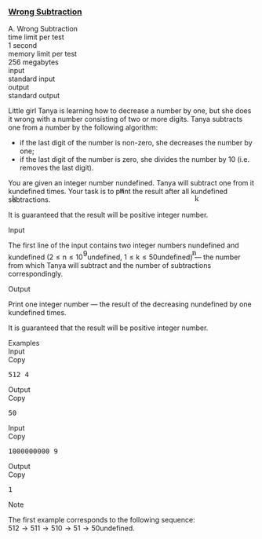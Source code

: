 <h3><a href="https://codeforces.com/contest/977/problem/A" target="_blank" rel="noopener noreferrer">Wrong Subtraction</a></h3>
<div class="header"><div class="title">A. Wrong Subtraction</div><div class="time-limit"><div class="property-title">time limit per test</div>1 second</div><div class="memory-limit"><div class="property-title">memory limit per test</div>256 megabytes</div><div class="input-file input-standard"><div class="property-title">input</div>standard input</div><div class="output-file output-standard"><div class="property-title">output</div>standard output</div></div><div><p>Little girl Tanya is learning how to decrease a number by one, but she does it wrong with a number consisting of two or more digits. Tanya subtracts one from a number by the following algorithm:</p><ul> <li> if the last digit of the number is non-zero, she decreases the number by one; </li><li> if the last digit of the number is zero, she divides the number by 10 (i.e. removes the last digit). </li></ul><p>You are given an integer number <span class="MathJax_Preview" style="color: inherit;"><span class="MJXp-math" id="MJXp-Span-1"><span class="MJXp-mi MJXp-italic" id="MJXp-Span-2">n</span></span></span><span class="MathJax MathJax_Processed" id="MathJax-Element-1-Frame" tabindex="0" style=""><nobr><span class="math" id="MathJax-Span-1"><span style="display: inline-block; position: relative; width: 0em; height: 0px; font-size: 122%;"><span style="position: absolute;"><span class="mrow" id="MathJax-Span-2"><span class="mi" id="MathJax-Span-3" style="font-family: MathJax_Math-italic;">n</span></span></span></span></span></nobr></span>undefined. Tanya will subtract one from it <span class="MathJax_Preview" style="color: inherit;"><span class="MJXp-math" id="MJXp-Span-3"><span class="MJXp-mi MJXp-italic" id="MJXp-Span-4">k</span></span></span><span class="MathJax MathJax_Processed" id="MathJax-Element-2-Frame" tabindex="0" style=""><nobr><span class="math" id="MathJax-Span-4"><span style="display: inline-block; position: relative; width: 0em; height: 0px; font-size: 122%;"><span style="position: absolute;"><span class="mrow" id="MathJax-Span-5"><span class="mi" id="MathJax-Span-6" style="font-family: MathJax_Math-italic;">k</span></span></span></span></span></nobr></span>undefined times. Your task is to print the result after all <span class="MathJax_Preview" style="color: inherit;"><span class="MJXp-math" id="MJXp-Span-5"><span class="MJXp-mi MJXp-italic" id="MJXp-Span-6">k</span></span></span><span class="MathJax MathJax_Processed" id="MathJax-Element-3-Frame" tabindex="0" style=""><nobr><span class="math" id="MathJax-Span-7"><span style="display: inline-block; position: relative; width: 0em; height: 0px; font-size: 122%;"><span style="position: absolute;"><span class="mrow" id="MathJax-Span-8"><span class="mi" id="MathJax-Span-9" style="font-family: MathJax_Math-italic;">k</span></span></span></span></span></nobr></span>undefined subtractions.</p><p>It is guaranteed that the result will be positive integer number.</p></div><div class="input-specification"><div class="section-title">Input</div><p>The first line of the input contains two integer numbers <span class="MathJax_Preview" style="color: inherit;"><span class="MJXp-math" id="MJXp-Span-7"><span class="MJXp-mi MJXp-italic" id="MJXp-Span-8">n</span></span></span><span class="MathJax MathJax_Processed" id="MathJax-Element-4-Frame" tabindex="0" style=""><nobr><span class="math" id="MathJax-Span-10"><span style="display: inline-block; position: relative; width: 0em; height: 0px; font-size: 122%;"><span style="position: absolute;"><span class="mrow" id="MathJax-Span-11"><span class="mi" id="MathJax-Span-12" style="font-family: MathJax_Math-italic;">n</span></span></span></span></span></nobr></span>undefined and <span class="MathJax_Preview" style="color: inherit;"><span class="MJXp-math" id="MJXp-Span-9"><span class="MJXp-mi MJXp-italic" id="MJXp-Span-10">k</span></span></span><span class="MathJax MathJax_Processing" id="MathJax-Element-5-Frame" tabindex="0"></span>undefined (<span class="MathJax_Preview" style="color: inherit;"><span class="MJXp-math" id="MJXp-Span-11"><span class="MJXp-mn" id="MJXp-Span-12">2</span><span class="MJXp-mo" id="MJXp-Span-13" style="margin-left: 0.333em; margin-right: 0.333em;">≤</span><span class="MJXp-mi MJXp-italic" id="MJXp-Span-14">n</span><span class="MJXp-mo" id="MJXp-Span-15" style="margin-left: 0.333em; margin-right: 0.333em;">≤</span><span class="MJXp-msubsup" id="MJXp-Span-16"><span class="MJXp-mn" id="MJXp-Span-17" style="margin-right: 0.05em;">10</span><span class="MJXp-mn MJXp-script" id="MJXp-Span-18" style="vertical-align: 0.5em;">9</span></span></span></span><span class="MathJax MathJax_Processing" id="MathJax-Element-6-Frame" tabindex="0"></span>undefined, <span class="MathJax_Preview" style="color: inherit;"><span class="MJXp-math" id="MJXp-Span-19"><span class="MJXp-mn" id="MJXp-Span-20">1</span><span class="MJXp-mo" id="MJXp-Span-21" style="margin-left: 0.333em; margin-right: 0.333em;">≤</span><span class="MJXp-mi MJXp-italic" id="MJXp-Span-22">k</span><span class="MJXp-mo" id="MJXp-Span-23" style="margin-left: 0.333em; margin-right: 0.333em;">≤</span><span class="MJXp-mn" id="MJXp-Span-24">50</span></span></span><span class="MathJax MathJax_Processing" id="MathJax-Element-7-Frame" tabindex="0"></span>undefined) — the number from which Tanya will subtract and the number of subtractions correspondingly.</p></div><div class="output-specification"><div class="section-title">Output</div><p>Print one integer number — the result of the decreasing <span class="MathJax_Preview" style="color: inherit;"><span class="MJXp-math" id="MJXp-Span-25"><span class="MJXp-mi MJXp-italic" id="MJXp-Span-26">n</span></span></span><span class="MathJax MathJax_Processing" id="MathJax-Element-8-Frame" tabindex="0"></span>undefined by one <span class="MathJax_Preview" style="color: inherit;"><span class="MJXp-math" id="MJXp-Span-27"><span class="MJXp-mi MJXp-italic" id="MJXp-Span-28">k</span></span></span><span class="MathJax MathJax_Processing" id="MathJax-Element-9-Frame" tabindex="0"></span>undefined times.</p><p>It is guaranteed that the result will be positive integer number. </p></div><div class="sample-tests"><div class="section-title">Examples</div><div class="sample-test"><div class="input"><div class="title">Input<div title="Copy" data-clipboard-target="#id008402428163685812" id="id007699416387562295" class="input-output-copier">Copy</div></div><pre id="id008402428163685812">512 4<br></pre></div><div class="output"><div class="title">Output<div title="Copy" data-clipboard-target="#id0001762283896486161" id="id0004262647565697608" class="input-output-copier">Copy</div></div><pre id="id0001762283896486161">50<br></pre></div><div class="input"><div class="title">Input<div title="Copy" data-clipboard-target="#id003932604094876406" id="id001503856518442952" class="input-output-copier">Copy</div></div><pre id="id003932604094876406">1000000000 9<br></pre></div><div class="output"><div class="title">Output<div title="Copy" data-clipboard-target="#id009953874032990936" id="id0003972730903095212" class="input-output-copier">Copy</div></div><pre id="id009953874032990936">1<br></pre></div></div></div><div class="note"><div class="section-title">Note</div><p>The first example corresponds to the following sequence: <span class="MathJax_Preview" style="color: inherit;"><span class="MJXp-math" id="MJXp-Span-29"><span class="MJXp-mn" id="MJXp-Span-30">512</span><span class="MJXp-mo" id="MJXp-Span-31" style="margin-left: 0.333em; margin-right: 0.333em;">→</span><span class="MJXp-mn" id="MJXp-Span-32">511</span><span class="MJXp-mo" id="MJXp-Span-33" style="margin-left: 0.333em; margin-right: 0.333em;">→</span><span class="MJXp-mn" id="MJXp-Span-34">510</span><span class="MJXp-mo" id="MJXp-Span-35" style="margin-left: 0.333em; margin-right: 0.333em;">→</span><span class="MJXp-mn" id="MJXp-Span-36">51</span><span class="MJXp-mo" id="MJXp-Span-37" style="margin-left: 0.333em; margin-right: 0.333em;">→</span><span class="MJXp-mn" id="MJXp-Span-38">50</span></span></span><span class="MathJax MathJax_Processing" id="MathJax-Element-10-Frame" tabindex="0"></span>undefined.</p></div>